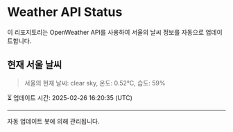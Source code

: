 
# Weather API Status

이 리포지토리는 OpenWeather API를 사용하여 서울의 날씨 정보를 자동으로 업데이트합니다.

## 현재 서울 날씨
> 서울의 현재 날씨: clear sky, 온도: 0.52°C, 습도: 59%

⏳ 업데이트 시간: 2025-02-26 16:20:35 (UTC)

---
자동 업데이트 봇에 의해 관리됩니다.
